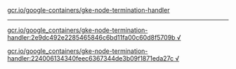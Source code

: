 [gcr.io/google-containers/gke-node-termination-handler](https://hub.docker.com/r/sqeven/gke-node-termination-handler/tags/) 

----
[gcr.io/google_containers/gke-node-termination-handler:2e9dc492e2285465846c6bd11fa00c60d8f5709b √](https://hub.docker.com/r/sqeven/gke-node-termination-handler/tags/)

[gcr.io/google_containers/gke-node-termination-handler:224006134340feec6367344de3b09f1871eda27c √](https://hub.docker.com/r/sqeven/gke-node-termination-handler/tags/)

